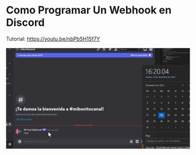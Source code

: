 # Como Programar Un Webhook en Discord
Tutorial: https://youtu.be/nbPb5H15f7Y
<br><br>
![CRUD](https://raw.githubusercontent.com/collectivecloudperu/programar-webhook-discord-node-js/main/programar-webhook-discord-node-js.png)
